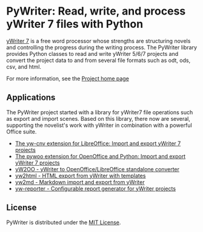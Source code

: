 # PyWriter: Read, write, and process yWriter 7 files with Python

[yWriter 7](http://www.spacejock.com/yWriter7.html) is a free word processor whose strengths are structuring novels and controlling the progress during the writing process. The PyWriter library provides Python classes to read and write yWriter 5/6/7 projects and convert the project data to and from several file formats such as odt, ods, csv, and html.

For more information, see the [Project home page](https://peter88213.github.io/PyWriter/)

## Applications

The PyWriter project started with a library for yWriter7 file operations such as export and import scenes. Based on this library, there now are several, supporting the novelist's work with yWriter in combination with a powerful Office suite. 

- [The yw-cnv extension for LibreOffice: Import and export yWriter 7 projects](https://peter88213.github.io/yw-cnv)
- [The pywoo extension for OpenOffice and Python: Import and export yWriter 7 projects](https://peter88213.github.io/pywoo)
- [yW2OO - yWriter to OpenOffice/LibreOffice standalone converter](https://peter88213.github.io/yW2OO)
- [yw2html - HTML export from yWriter with templates](https://peter88213.github.io/yw2html)
- [yw2md - Markdown import and export from yWriter](https://peter88213.github.io/yw2md)
- [yw-reporter - Configurable report generator for yWriter projects](https://peter88213.github.io/yw-reporter)
    


## License

PyWriter is distributed under the [MIT License](http://www.opensource.org/licenses/mit-license.php).